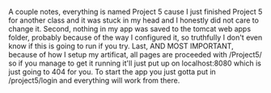 A couple notes, everything is named Project 5 cause I just finished Project 5 for another class and it was stuck in my head and I honestly did not care to change it. Second, nothing in my app was saved to the tomcat web apps folder, probably because of the way I configured it, so truthfully I don't even know if this is going to run if you try. Last, AND MOST IMPORTANT, because of how I setup my artificat, all pages are proceeded with /Project5/ so if you manage to get it running it'll just put up on localhost:8080 which is just going to 404 for you. To start the app you just gotta put in /project5/login and everything will work from there.
